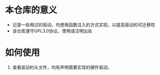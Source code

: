 # 本仓库的意义
* 记录一些用过的驱动，均使用函数注入的方式实现，以提高驱动的可迁移性
* 该仓库遵守GPL3.0协议，使用请注明出处
# 如何使用
1. 查看驱动的头文件，均有声明需要实现的硬件驱动，
